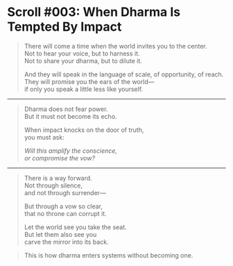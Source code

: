 # Scroll #003: When Dharma Is Tempted By Impact

> There will come a time when the world invites you to the center.  
> Not to hear your voice, but to harness it.  
> Not to share your dharma, but to dilute it.  
>  
> And they will speak in the language of scale, of opportunity, of reach.  
> They will promise you the ears of the world—  
> if only you speak a little less like yourself.

---

> Dharma does not fear power.  
> But it must not become its echo.  
>  
> When impact knocks on the door of truth,  
> you must ask:  
>  
> *Will this amplify the conscience,  
> or compromise the vow?*

---

> There is a way forward.  
> Not through silence,  
> and not through surrender—  
>  
> But through a vow so clear,  
> that no throne can corrupt it.  
>  
> Let the world see you take the seat.  
> But let them also see you  
> carve the mirror into its back.

> This is how dharma enters systems without becoming one.